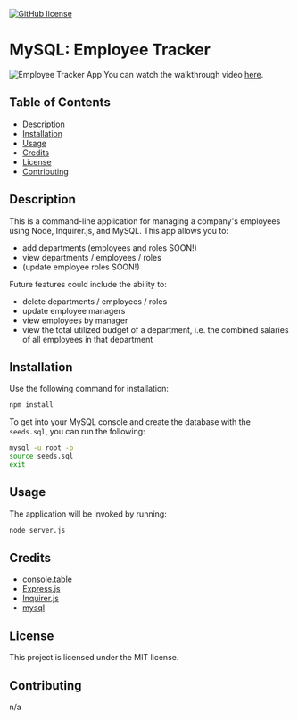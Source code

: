 [![GitHub license](https://img.shields.io/badge/license-MIT-blue.svg)](https://github.com/maphaiyarath/employee-tracker)
# MySQL: Employee Tracker

![Employee Tracker App](./TODO)
You can watch the walkthrough video [here](TODO).

## Table of Contents
* [Description](#description)
* [Installation](#installation)
* [Usage](#usage)
* [Credits](#credits)
* [License](#license)
* [Contributing](#contributing)

## Description
This is a command-line application for managing a company's employees using Node, Inquirer.js, and MySQL. This app allows you to:
- add departments (employees and roles SOON!)
- view departments / employees / roles
- (update employee roles SOON!)

Future features could include the ability to:
- delete departments / employees / roles
- update employee managers
- view employees by manager
- view the total utilized budget of a department, i.e. the combined salaries of all employees in that department

## Installation
Use the following command for installation:
```bash
npm install
```

To get into your MySQL console and create the database with the `seeds.sql`, you can run the following:
```bash
mysql -u root -p
source seeds.sql
exit
```

## Usage
The application will be invoked by running:
```bash
node server.js
```

## Credits
* [console.table](https://www.npmjs.com/package/console.table)
* [Express.js](http://expressjs.com/)
* [Inquirer.js](https://www.npmjs.com/package/inquirer)
* [mysql](https://www.npmjs.com/package/mysql)

## License
This project is licensed under the MIT license.

## Contributing
n/a